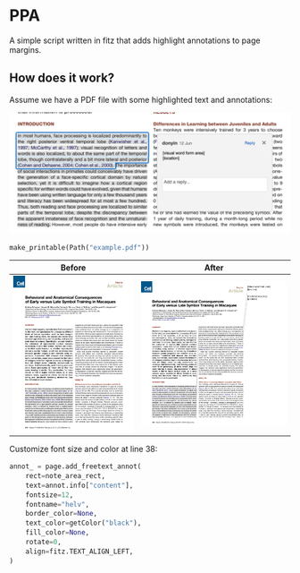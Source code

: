 
# PPA
A simple script written in fitz that adds highlight annotations to page margins.

## How does it work?
Assume we have a PDF file with some highlighted text and annotations:

![](demo/annot.png)

```python
make_printable(Path("example.pdf"))
```
Before             |  After
:-------------------------:|:-------------------------:
![](demo/example.png)  |  ![](demo/printable.png)

Customize font size and color at line 38:
```python
annot_ = page.add_freetext_annot(
    rect=note_area_rect,
    text=annot.info["content"],
    fontsize=12,
    fontname="helv",
    border_color=None,
    text_color=getColor("black"),
    fill_color=None,
    rotate=0,
    align=fitz.TEXT_ALIGN_LEFT,
)
```